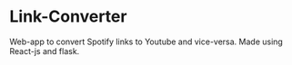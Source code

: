 # Link-Converter
Web-app to convert Spotify links to Youtube and vice-versa. Made using React-js and flask.

